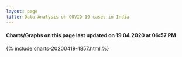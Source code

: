 ```yaml
---
layout: page
title: Data-Analysis on COVID-19 cases in India
---
```

#### Charts/Graphs on this page last updated on 19.04.2020 at 06:57 PM
{% include charts-20200419-1857.html %}